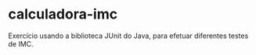 # calculadora-imc

Exercício usando a biblioteca JUnit do Java, para efetuar diferentes testes de IMC.
